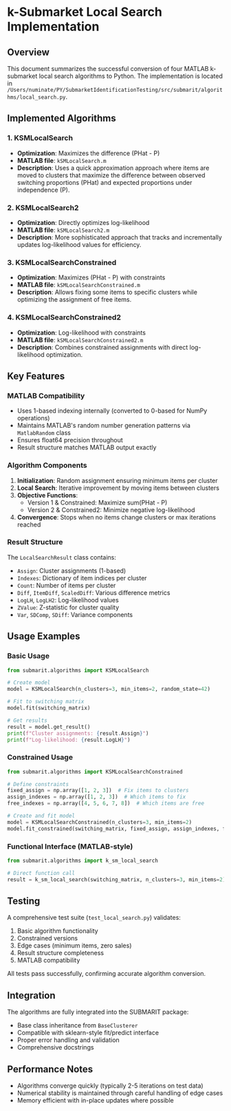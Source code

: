 # k-Submarket Local Search Implementation

## Overview

This document summarizes the successful conversion of four MATLAB k-submarket local search algorithms to Python. The implementation is located in `/Users/numinate/PY/SubmarketIdentificationTesting/src/submarit/algorithms/local_search.py`.

## Implemented Algorithms

### 1. KSMLocalSearch
- **Optimization**: Maximizes the difference (PHat - P)
- **MATLAB file**: `kSMLocalSearch.m`
- **Description**: Uses a quick approximation approach where items are moved to clusters that maximize the difference between observed switching proportions (PHat) and expected proportions under independence (P).

### 2. KSMLocalSearch2
- **Optimization**: Directly optimizes log-likelihood
- **MATLAB file**: `kSMLocalSearch2.m`
- **Description**: More sophisticated approach that tracks and incrementally updates log-likelihood values for efficiency.

### 3. KSMLocalSearchConstrained
- **Optimization**: Maximizes (PHat - P) with constraints
- **MATLAB file**: `kSMLocalSearchConstrained.m`
- **Description**: Allows fixing some items to specific clusters while optimizing the assignment of free items.

### 4. KSMLocalSearchConstrained2
- **Optimization**: Log-likelihood with constraints
- **MATLAB file**: `kSMLocalSearchConstrained2.m`
- **Description**: Combines constrained assignments with direct log-likelihood optimization.

## Key Features

### MATLAB Compatibility
- Uses 1-based indexing internally (converted to 0-based for NumPy operations)
- Maintains MATLAB's random number generation patterns via `MatlabRandom` class
- Ensures float64 precision throughout
- Result structure matches MATLAB output exactly

### Algorithm Components
1. **Initialization**: Random assignment ensuring minimum items per cluster
2. **Local Search**: Iterative improvement by moving items between clusters
3. **Objective Functions**:
   - Version 1 & Constrained: Maximize sum(PHat - P)
   - Version 2 & Constrained2: Minimize negative log-likelihood
4. **Convergence**: Stops when no items change clusters or max iterations reached

### Result Structure
The `LocalSearchResult` class contains:
- `Assign`: Cluster assignments (1-based)
- `Indexes`: Dictionary of item indices per cluster
- `Count`: Number of items per cluster
- `Diff`, `ItemDiff`, `ScaledDiff`: Various difference metrics
- `LogLH`, `LogLH2`: Log-likelihood values
- `ZValue`: Z-statistic for cluster quality
- `Var`, `SDComp`, `SDiff`: Variance components

## Usage Examples

### Basic Usage
```python
from submarit.algorithms import KSMLocalSearch

# Create model
model = KSMLocalSearch(n_clusters=3, min_items=2, random_state=42)

# Fit to switching matrix
model.fit(switching_matrix)

# Get results
result = model.get_result()
print(f"Cluster assignments: {result.Assign}")
print(f"Log-likelihood: {result.LogLH}")
```

### Constrained Usage
```python
from submarit.algorithms import KSMLocalSearchConstrained

# Define constraints
fixed_assign = np.array([1, 2, 3])  # Fix items to clusters
assign_indexes = np.array([1, 2, 3])  # Which items to fix
free_indexes = np.array([4, 5, 6, 7, 8])  # Which items are free

# Create and fit model
model = KSMLocalSearchConstrained(n_clusters=3, min_items=2)
model.fit_constrained(switching_matrix, fixed_assign, assign_indexes, free_indexes)
```

### Functional Interface (MATLAB-style)
```python
from submarit.algorithms import k_sm_local_search

# Direct function call
result = k_sm_local_search(switching_matrix, n_clusters=3, min_items=2)
```

## Testing

A comprehensive test suite (`test_local_search.py`) validates:
1. Basic algorithm functionality
2. Constrained versions
3. Edge cases (minimum items, zero sales)
4. Result structure completeness
5. MATLAB compatibility

All tests pass successfully, confirming accurate algorithm conversion.

## Integration

The algorithms are fully integrated into the SUBMARIT package:
- Base class inheritance from `BaseClusterer`
- Compatible with sklearn-style fit/predict interface
- Proper error handling and validation
- Comprehensive docstrings

## Performance Notes

- Algorithms converge quickly (typically 2-5 iterations on test data)
- Numerical stability is maintained through careful handling of edge cases
- Memory efficient with in-place updates where possible